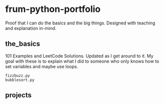 # frum-python-portfolio
Proof that I can do the basics and the big things. Designed with teaching and explanation in-mind.

## the_basics
101 Examples and LeetCode Solutions. Updated as I get around to it.
My goal with these is to explain what I did to someone who only knows how to set variables and maybe use loops.
```
fizzbuzz.py
bubblesort.py
```

## projects
